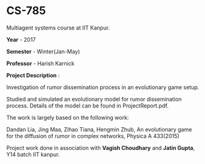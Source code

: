 # CS-785
Multiagent systems course at IIT Kanpur.

<b>Year</b>  - 2017

<b>Semester</b> - Winter(Jan-May)

<b>Professor</b> - Harish Karnick

<b> Project Description</b> :

Investigation of rumor dissemination process in an evolutionary game setup.

Studied and simulated an evolutionary model for rumor dissemination process. Details of the model can be found in ProjectReport.pdf. 

The work is largely based on the following work:

Dandan Lia, Jing Maa, Zihao Tiana, Hengmin Zhub, An
evolutionary game for the diffusion of rumor in complex
networks, Physica A 433(2015)

Project work done in association with <b>Vagish Choudhary</b> and <b>Jatin Gupta</b>, Y14 batch IIT kanpur. 

